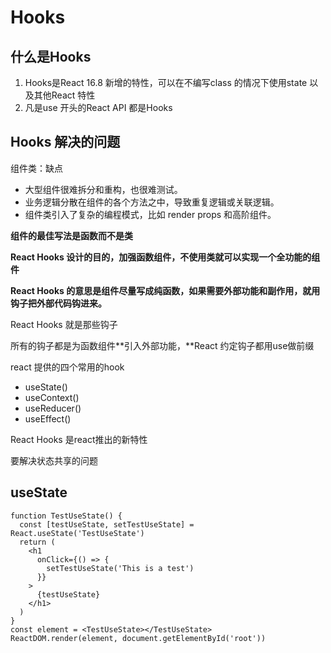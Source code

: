 
# Hooks

## 什么是Hooks

1. Hooks是React 16.8 新增的特性，可以在不编写class 的情况下使用state 以及其他React 特性
2. 凡是use 开头的React API 都是Hooks

## Hooks 解决的问题





组件类：缺点

- 大型组件很难拆分和重构，也很难测试。
- 业务逻辑分散在组件的各个方法之中，导致重复逻辑或关联逻辑。
- 组件类引入了复杂的编程模式，比如 render props 和高阶组件。



**组件的最佳写法是函数而不是类**

**React Hooks 设计的目的，加强函数组件，不使用类就可以实现一个全功能的组件**

**React Hooks 的意思是组件尽量写成纯函数，如果需要外部功能和副作用，就用钩子把外部代码钩进来。**

React Hooks 就是那些钩子

所有的钩子都是为函数组件**引入外部功能，**React 约定钩子都用use做前缀



react 提供的四个常用的hook

- useState()
- useContext()
- useReducer()
- useEffect()

React Hooks 是react推出的新特性

要解决状态共享的问题

## useState

~~~react
function TestUseState() {
  const [testUseState, setTestUseState] = React.useState('TestUseState')
  return (
    <h1
      onClick={() => {
        setTestUseState('This is a test')
      }}
    >
      {testUseState}
    </h1>
  )
}
const element = <TestUseState></TestUseState>
ReactDOM.render(element, document.getElementById('root'))


~~~

